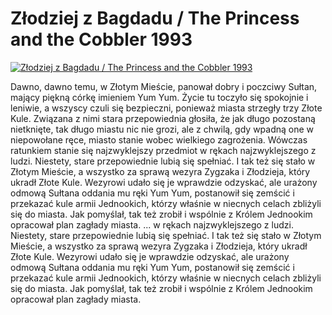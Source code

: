 Złodziej z Bagdadu / The Princess and the Cobbler 1993 
=============
[![Złodziej z Bagdadu / The Princess and the Cobbler 1993 ](http://vidos.pl/images/player.gif)](http://vidos.pl/zlodziej-z-bagdadu-the-princess-and-the-cobbler-1993)

 Dawno, dawno temu, w Złotym Mieście, panował dobry i poczciwy Sułtan, mający piękną córkę imieniem Yum Yum. Życie tu toczyło się spokojnie i leniwie, a wszyscy czuli się bezpieczni, ponieważ miasta strzegły trzy Złote Kule. Związana z nimi stara przepowiednia głosiła, że jak długo pozostaną nietknięte, tak długo miastu nic nie grozi, ale z chwilą, gdy wpadną one w niepowołane ręce, miasto stanie wobec wielkiego zagrożenia. Wówczas ratunkiem stanie się najzwyklejszy przedmiot w rękach najzwyklejszego z ludzi. Niestety, stare przepowiednie lubią się spełniać. I tak też się stało w Złotym Mieście, a wszystko za sprawą wezyra Zygzaka i Złodzieja, który ukradł Złote Kule. Wezyrowi udało się je wprawdzie odzyskać, ale urażony odmową Sułtana oddania mu ręki Yum Yum, postanowił się zemścić i przekazać kule armii Jednookich, którzy właśnie w niecnych celach zbliżyli się do miasta. Jak pomyślał, tak też zrobił i wspólnie z Królem Jednookim opracował plan zagłady miasta.  ... w rękach najzwyklejszego z ludzi. Niestety, stare przepowiednie lubią się spełniać. I tak też się stało w Złotym Mieście, a wszystko za sprawą wezyra Zygzaka i Złodzieja, który ukradł Złote Kule. Wezyrowi udało się je wprawdzie odzyskać, ale urażony odmową Sułtana oddania mu ręki Yum Yum, postanowił się zemścić i przekazać kule armii Jednookich, którzy właśnie w niecnych celach zbliżyli się do miasta. Jak pomyślał, tak też zrobił i wspólnie z Królem Jednookim opracował plan zagłady miasta.
